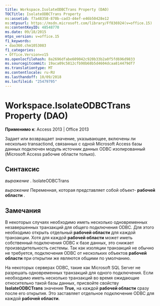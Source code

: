 ```yaml
---
title: Workspace.IsolateODBCTrans Property (DAO)
TOCTitle: IsolateODBCTrans Property
ms:assetid: f7a48358-870b-cad3-d4ef-e46b50428e12
ms:mtpsurl: https://msdn.microsoft.com/library/Ff836924(v=office.15)
ms:contentKeyID: 48548770
ms.date: 09/18/2015
mtps_version: v=office.15
f1_keywords:
- dao360.chm1053083
f1_categories:
- Office.Version=v15
ms.openlocfilehash: 8a2696dfabe609042c920b33b2a0f5fd696d9833
ms.sourcegitcommit: 19aca09c5812cfb98b68b5d4604dcaa814479df7
ms.translationtype: MT
ms.contentlocale: ru-RU
ms.lasthandoff: 10/09/2018
ms.locfileid: "25479795"
---
```

# <a name="workspaceisolateodbctrans-property-dao"></a>Workspace.IsolateODBCTrans Property (DAO)


**Применимо к**: Access 2013 | Office 2013

Задает или возвращает значение, указывающее, включены ли несколько transactiond, связанных с одной Microsoft Access базы данных подключен модуль источник данных ODBC изолированный (Microsoft Access рабочие области только).

## <a name="syntax"></a>Синтаксис

*выражение* . IsolateODBCTrans

*выражение* Переменная, которая представляет собой объект- **рабочей области** .

## <a name="remarks"></a>Замечания

В некоторых случаях необходимо иметь несколько одновременных незавершенных транзакций для общего подключения ODBC. Для этого необходимо открыть отдельный **рабочей области** для каждой транзакции. Хотя для каждой **рабочей области** может иметь собственный подключения ODBC к базе данных, это снижает производительность системы. Так как изоляции транзакций не обычно не требуется, подключения ODBC от нескольких объектов **рабочей области** при открытии же являются общими по умолчанию.

На некоторых серверах ODBC, такие как Microsoft SQL Server не разрешать одновременных транзакций для одного подключения. Если необходимо иметь несколько транзакций во время ожидающие относительно такой базы данных, присвойте свойству **IsolateODBCTrans** значение **True,** на каждой **рабочей области** сразу после его открытия. Это заставляет отдельное подключение ODBC для каждой **рабочей области**.

